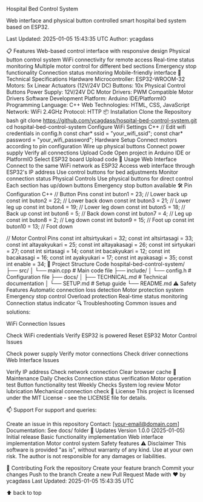 Hospital Bed Control System



Web interface and physical button controlled smart hospital bed system based on ESP32.

Last Updated: 2025-01-05 15:43:35 UTC
Author: ycagdass

📋 Features
Web-based control interface with responsive design
Physical button control system
WiFi connectivity for remote access
Real-time status monitoring
Multiple motor control for different bed sections
Emergency stop functionality
Connection status monitoring
Mobile-friendly interface
🔧 Technical Specifications
Hardware
Microcontroller: ESP32-WROOM-32
Motors: 5x Linear Actuators (12V/24V DC)
Buttons: 10x Physical Control Buttons
Power Supply: 12V/24V DC
Motor Drivers: PWM Compatible Motor Drivers
Software
Development Platform: Arduino IDE/PlatformIO
Programming Language: C++
Web Technologies: HTML, CSS, JavaScript
Network: WiFi 2.4GHz
Protocol: HTTP
📦 Installation
Clone the Repository
bash
git clone https://github.com/ycagdass/hospital-bed-control-system.git
cd hospital-bed-control-system
Configure WiFi Settings
C++
// Edit wifi credentials in config.h
const char* ssid = "your_wifi_ssid";
const char* password = "your_wifi_password";
Hardware Setup
Connect motors according to pin configuration
Wire up physical buttons
Connect power supply
Verify all connections
Upload Code
Open project in Arduino IDE or PlatformIO
Select ESP32 board
Upload code
📝 Usage
Web Interface
Connect to the same WiFi network as ESP32
Access web interface through ESP32's IP address
Use control buttons for bed adjustments
Monitor connection status
Physical Controls
Use physical buttons for direct control
Each section has up/down buttons
Emergency stop button available
🛠️ Pin Configuration
C++
// Button Pins
const int buton1 = 23;   // Lower back up
const int buton2 = 22;   // Lower back down
const int buton3 = 21;   // Lower leg up
const int buton4 = 19;   // Lower leg down
const int buton5 = 18;   // Back up
const int buton6 = 5;    // Back down
const int buton7 = 4;    // Leg up
const int buton8 = 2;    // Leg down
const int buton9 = 15;   // Foot up
const int buton10 = 13;  // Foot down

// Motor Control Pins
const int altsirtyukari = 32;
const int altsirtasagi = 33;
const int altayakyukari = 25;
const int altayakasagi = 26;
const int sirtyukari = 27;
const int sirtasagi = 14;
const int bacakyukari = 12;
const int bacakasagi = 16;
const int ayakyukari = 17;
const int ayakasagi = 35;
const int enable = 34;
📁 Project Structure
Code
hospital-bed-control-system/
├── src/
│   └── main.cpp           # Main code file
├── include/
│   └── config.h          # Configuration file
├── docs/
│   ├── TECHNICAL.md     # Technical documentation
│   └── SETUP.md        # Setup guide
└── README.md
⚠️ Safety Features
Automatic connection loss detection
Motor protection system
Emergency stop control
Overload protection
Real-time status monitoring
Connection status indicator
🔍 Troubleshooting
Common issues and solutions:

WiFi Connection Issues

Check WiFi credentials
Verify ESP32 is powered
Reset ESP32
Motor Control Issues

Check power supply
Verify motor connections
Check driver connections
Web Interface Issues

Verify IP address
Check network connection
Clear browser cache
🔄 Maintenance
Daily Checks
Connection status verification
Motor operation test
Button functionality test
Weekly Checks
System log review
Motor lubrication
Mechanical connection check
📜 License
This project is licensed under the MIT License - see the LICENSE file for details.

📫 Support
For support and queries:

Create an issue in this repository
Contact: [your-email@domain.com]
Documentation: See docs/ folder
🔄 Updates
Version 1.0.0 (2025-01-05)
Initial release
Basic functionality implementation
Web interface implementation
Motor control system
Safety features
⚠️ Disclaimer
This software is provided "as is", without warranty of any kind. Use at your own risk. The author is not responsible for any damages or liabilities.

🤝 Contributing
Fork the repository
Create your feature branch
Commit your changes
Push to the branch
Create a new Pull Request
Made with ❤️ by ycagdass
Last Updated: 2025-01-05 15:43:35 UTC

⬆ back to top
